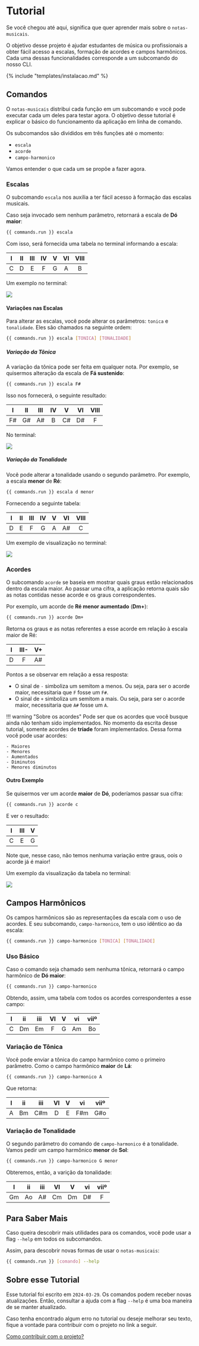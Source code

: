 # Tutorial

Se você chegou até aqui, significa que quer aprender mais sobre o `notas-musicais`.

O objetivo desse projeto é ajudar estudantes de música ou profissionais a obter fácil acesso a escalas, formação de acordes e campos harmônicos. Cada uma dessas funcionalidades corresponde a um subcomando do nosso CLI.

{% include "templates/instalacao.md" %}

## Comandos

O `notas-musicais` distribui cada função em um subcomando e você pode executar cada um deles para testar agora. O objetivo desse tutorial é explicar o básico do funcionamento da aplicação em linha de comando.

Os subcomandos são divididos em três funções até o momento:

- `escala`
- `acorde`
- `campo-harmonico`

Vamos entender o que cada um se propõe a fazer agora.

### Escalas

O subcomando `escala` nos auxilia a ter fácil acesso à formação das escalas musicais.

Caso seja invocado sem nenhum parâmetro, retornará a escala de **Dó maior**:

```bash
{{ commands.run }} escala
```

Com isso, será fornecida uma tabela no terminal informando a escala:

|  I  | II  | III | IV  |  V  | VI  | VIII |
| :-: | :-: | :-: | :-: | :-: | :-: | :--: |
|  C  |  D  |  E  |  F  |  G  |  A  |  B   |

Um exemplo no terminal:

![](assets/tutorial/img_01.png)

#### Variações nas Escalas

Para alterar as escalas, você pode alterar os parâmetros: `tonica` e `tonalidade`. Eles são chamados na seguinte ordem:

```bash
{{ commands.run }} escala [TONICA] [TONALIDADE]
```

##### Variação da Tônica

A variação da tônica pode ser feita em qualquer nota. Por exemplo, se quisermos alteração da escala de **Fá sustenido**:

```bash
{{ commands.run }} escala F#
```

Isso nos fornecerá, o seguinte resultado:

|  I  | II  | III | IV  |  V  | VI  | VIII |
| :-: | :-: | :-: | :-: | :-: | :-: | :--: |
| F#  | G#  | A#  |  B  | C#  | D#  |  F   |

No terminal:

![](assets/tutorial/img_02.png)

##### Variação da Tonalidade

Você pode alterar a tonalidade usando o segundo parâmetro. Por exemplo, a escala **menor** de **Ré**:

```bash
{{ commands.run }} escala d menor
```

Fornecendo a seguinte tabela:

|  I  | II  | III | IV  |  V  | VI  | VIII |
| :-: | :-: | :-: | :-: | :-: | :-: | :--: |
|  D  |  E  |  F  |  G  |  A  | A#  |  C   |

Um exemplo de visualização no terminal:

![](assets/tutorial/img_03.png)

### Acordes

O subcomando `acorde` se baseia em mostrar quais graus estão relacionados dentro da escala maior. Ao passar uma cifra, a aplicação retorna quais são as notas contidas nesse acorde e os graus correspondentes.

Por exemplo, um acorde de **Ré menor aumentado** (**Dm+**):

```bash
{{ commands.run }} acorde Dm+
```

Retorna os graus e as notas referentes a esse acorde em relação à escala maior de Ré:

|  I  | III- | V+  |
| :-: | :--: | :-: |
|  D  |  F   | A#  |

Pontos a se observar em relação a essa resposta:

- O sinal de `-` simboliza um semitom a menos. Ou seja, para ser o acorde maior, necessitaria que `F` fosse um `F#`.
- O sinal de `+` simboliza um semitom a mais. Ou seja, para ser o acorde maior, necessitaria que `A#` fosse um `A`.

!!! warning "Sobre os acordes"
	Pode ser que os acordes que você busque ainda não tenham sido implementados. No momento da escrita desse tutorial, somente acordes de **tríade** foram implementados. Dessa forma você pode usar acordes:

    - Maiores
    - Menores
    - Aumentados
    - Diminutos
    - Menores diminutos

#### Outro Exemplo

Se quisermos ver um acorde **maior** de **Dó**, poderíamos passar sua cifra:

```bash
{{ commands.run }} acorde c
```

E ver o resultado:

|  I  | III |  V  |
| :-: | :-: | :-: |
|  C  |  E  |  G  |

Note que, nesse caso, não temos nenhuma variação entre graus, oois o acorde já é maior!

Um exemplo da visualização da tabela no terminal:

![](assets/tutorial/img_04.png)

## Campos Harmônicos

Os campos harmônicos são as representações da escala com o uso de acordes. E seu subcomando, `campo-harmonico`, tem o uso idêntico ao da escala:

```bash
{{ commands.run }} campo-harmonico [TONICA] [TONALIDADE]
```

### Uso Básico

Caso o comando seja chamado sem nenhuma tônica, retornará o campo harmônico de **Dó maior**:

```bash
{{ commands.run }} campo-harmonico
```

Obtendo, assim, uma tabela com todos os acordes correspondentes a esse campo:

|  I  | ii  | iii | VI  |  V  | vi  | viiº |
| :-: | :-: | :-: | :-: | :-: | :-: | :--: |
|  C  | Dm  | Em  |  F  |  G  | Am  |  Bo  |

### Variação de Tônica

Você pode enviar a tônica do campo harmônico como o primeiro parâmetro. Como o campo harmônico **maior** de **Lá**:

```bash
{{ commands.run }} campo-harmonico A
```

Que retorna:

|  I  | ii  | iii | VI  |  V  | vi  | viiº |
| :-: | :-: | :-: | :-: | :-: | :-: | :--: |
|  A  | Bm  | C#m |  D  |  E  | F#m | G#o  |

### Variação de Tonalidade

O segundo parâmetro do comando de `campo-harmonico` é a tonalidade. Vamos pedir um campo harmônico **menor** de **Sol**:

```bash
{{ commands.run }} campo-harmonico G menor
```

Obteremos, então, a varição da tonalidade:

|  I  | ii  | iii | VI  |  V  | vi  | viiº |
| :-: | :-: | :-: | :-: | :-: | :-: | :--: |
| Gm  | Ao  | A#  | Cm  | Dm  | D#  |  F   |

## Para Saber Mais

Caso queira descobrir mais utilidades para os comandos, você pode usar a flag `--help` em todos os subcomandos.

Assim, para descobrir novas formas de usar o `notas-musicais`:

```bash
{{ commands.run }} [comando] --help
```
## Sobre esse Tutorial

Esse tutorial foi escrito em `2024-03-29`. Os comandos podem receber novas atualizações. Então, consultar a ajuda com a flag `--help` é uma boa maneira de se manter atualizado.

Caso tenha encontrado algum erro no tutorial ou deseje melhorar seu texto, fique a vontade para contribuir com o projeto no link a seguir.

[Como contribuir com o projeto?](02_contribua.md)

